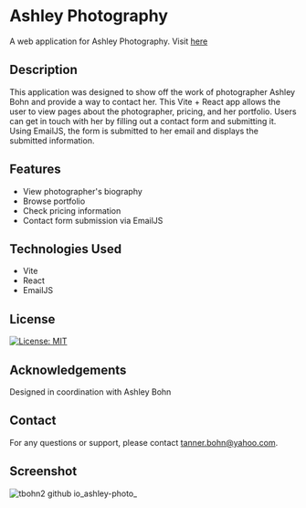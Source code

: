 # Ashley Photography

A web application for Ashley Photography.
Visit [here](https://www.ashleybohnphoto.com/)

## Description

This application was designed to show off the work of photographer Ashley Bohn and provide a way to contact her. This Vite + React app allows the user to view pages about the photographer, pricing, and her portfolio. Users can get in touch with her by filling out a contact form and submitting it. Using EmailJS, the form is submitted to her email and displays the submitted information.

## Features

- View photographer's biography
- Browse portfolio
- Check pricing information
- Contact form submission via EmailJS

## Technologies Used

- Vite
- React
- EmailJS

## License

[![License: MIT](https://img.shields.io/badge/License-MIT-yellow.svg)](https://opensource.org/licenses/MIT)

## Acknowledgements

Designed in coordination with Ashley Bohn

## Contact

For any questions or support, please contact tanner.bohn@yahoo.com.

## Screenshot

![tbohn2 github io_ashley-photo_](https://github.com/tbohn2/ashley-photo/assets/124842865/c17493aa-ff0d-4acb-8cce-09db5d36c266)